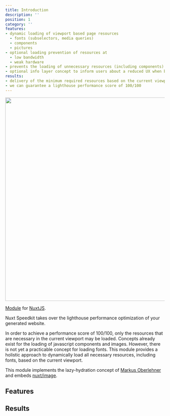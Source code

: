 ```yaml
---
title: Introduction
description: ''
position: 1
category: ''
features:
- dynamic loading of viewport based page resources
  - fonts (subselectors, media queries)
  - components
  - pictures
- optional loading prevention of resources at
  - low bandwidth
  - weak hardware
- prevents the loading of unnecessary resources (including components) that are outside the current viewport.
- optional info layer concept to inform users about a reduced UX when bandwidth or hardware is compromised.
results:
- delivery of the minimum required resources based on the current viewport
- we can guarantee a lighthouse performance score of 100/100
---
```


<!-- <img src="/preview.png" class="light-img" width="1280" height="640" alt=""/>
<img src="/preview-dark.png" class="dark-img" width="1280" height="640" alt=""/> -->
<img src="/intro-light.png" width="1280" height="640" alt=""/>

[Module]() for [NuxtJS](https://nuxtjs.org).


Nuxt Speedkit takes over the lighthouse performance optimization of your generated website.

In order to achieve a performance score of 100/100, only the resources that are necessary in the current viewport may be loaded. Concepts already exist for the loading of javascript components and images.
However, there is not yet a practicable concept for loading fonts. This module provides a holistic approach to dynamically load all necessary resources, including fonts, based on the current viewport.

This module implements the lazy-hydration concept of [Markus Oberlehner](https://github.com/maoberlehner/vue-lazy-hydration) and embeds [nuxt/image](https://github.com/nuxt/image).

## Features

<list :items="features"></list>

## Results

<list :items="results"></list>

<!-- <p class="flex items-center">Enjoy light and dark mode:&nbsp;<app-color-switcher class="inline-flex ml-2"></app-color-switcher></p>



<alert type="success">

Your documentation has been created successfully!

</alert> -->


